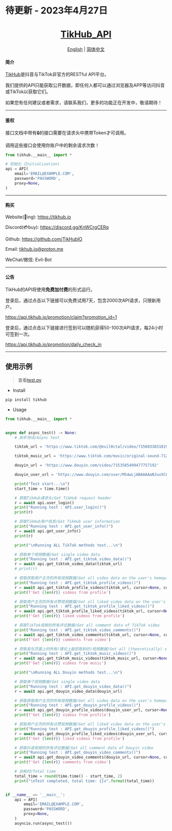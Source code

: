 # 待更新 - 2023年4月27日

<div align="center">
<h1><a href="https://pypi.org/project/tikhub">TikHub_API</a></h1>
<a href="https://github.com/TikHubIO/TikHub_API_PyPi/blob/main/README.en.md">English</a> | <a href="https://github.com/TikHubIO/TikHub_API_PyPi/blob/main/README.md">简体中文</a>
</div>
<h4>简介</h4>
<p><a href="https://tikhub.io">TikHub</a>是抖音与TikTok非官方的RESTful API平台。</p>
<p>我们提供的API只能获取公开数据，即任何人都可以通过浏览器及APP等访问抖音或TikTok以获取它们。</p>
<p>如果您有任何建议或者需求，请联系我们，更多的功能正在开发中，敬请期待！</p>
<hr>
<h4>鉴权</h4>
<p>接口文档中带有🔒的接口需要在请求头中携带Token才可调用。</p>
<p>调用这些接口会使用你账户中的剩余请求次数！</p>

```python
from tikhub.__main__ import *

# 初始化（Initialization)
api = API(
    email='EMAIL@EXAMPLE.COM',
    password='PASSWORD',
    proxy=None,
)
```

<hr>
<h4>购买</h4>
<p>Website(🚧ing): <a href="https://tikhub.io">https://tikhub.io</a></p>
<p>Discord(💳buy): <a href="https://discord.gg/KnWCrgCERq">https://discord.gg/KnWCrgCERq</a></p>
<p>Github: <a href="https://github.com/TikHubIO">https://github.com/TikHubIO</a></p>
<p>Email: <a href="mailto:tikhub.io@proton.me">tikhub.io@proton.me</a></p>
<p>WeChat/微信: Evil-Bot</p>
<hr>
<h4>公告</h4>
<p>TikHub的API将使用<strong>免费加付费</strong>的形式运行。</p>
<p>登录后，通过点击以下链接可以免费试用7天，包含2000次API请求，只限新用户。</p>
<a href="https://api.tikhub.io/promotion/claim?promotion_id=1">https://api.tikhub.io/promotion/claim?promotion_id=1</a>
<p>登录后，通过点击以下链接进行签到可以随机获得50-100次API请求，每24小时可签到一次。</p>
<a href="https://api.tikhub.io/promotion/daily_check_in">https://api.tikhub.io/promotion/daily_check_in</a>
<hr>

## 使用示例

> 查看[test.py](https://github.com/TikHubIO/TikHub_PyPi/blob/main/test/test.py)

- Install

```bash
pip install tikhub
```

- Usage

```python
from tikhub.__main__ import *


async def async_test() -> None:
    # 异步测试/Async test

    tiktok_url = 'https://www.tiktok.com/@evil0ctal/video/7156033831819037994'

    tiktok_music_url = 'https://www.tiktok.com/music/original-sound-7128362040359488261'

    douyin_url = 'https://www.douyin.com/video/7153585499477757192'

    douyin_user_url = 'https://www.douyin.com/user/MS4wLjABAAAAaNJuvXC83kL5nhaZHubKdjsRJQovgz58wXzlLnJUsslG-Kb24TM1QJlf_2HMaUJk'

    print("Test start...\n")
    start_time = time.time()

    # 获取TikHub请求头/Get TikHub request header
    r = await api.user_login()
    print("Running test : API.user_login()")
    print(r)

    # 获取TikHub用户信息/Get TikHub user information
    print("Running test : API.get_user_info()")
    r = await api.get_user_info()
    print(r)

    print("\nRunning ALL TikTok methods test...\n")

    # 获取单个视频数据/Get single video data
    print("Running test : API.get_tiktok_video_data()")
    r = await api.get_tiktok_video_data(tiktok_url)
    # print(r)

    # 获取获取用户主页的所有视频数据/Get all video data on the user's homepage
    print("Running test : API.get_tiktok_profile_videos()")
    r = await api.get_tiktok_profile_videos(tiktok_url, cursor=None, count=None, get_all=False)
    print(f'Get {len(r)} videos from profile')

    # 获取用户主页的所有点赞视频数据/Get all liked video data on the user's homepage
    print("Running test : API.get_tiktok_profile_liked_videos()")
    r = await api.get_tiktok_profile_liked_videos(tiktok_url, cursor=None, count=None, get_all=False)
    print(f'Get {len(r)} liked videos from profile')

    # 获取TikTok视频的所有评论数据/Get all comment data of TikTok video
    print("Running test : API.get_tiktok_video_comments()")
    r = await api.get_tiktok_video_comments(tiktok_url, cursor=None, count=None, get_all=False)
    print(f'Get {len(r)} comments from video')

    # 获取音乐页面上的所有(理论上能抓取到的)视频数据/Get all (theoretically) video data on the music page
    print("Running test : API.get_tiktok_music_videos()")
    r = await api.get_tiktok_music_videos(tiktok_music_url, cursor=None, count=None, get_all=False)
    print(f'Get {len(r)} videos from music')

    print("\nRunning ALL Douyin methods test...\n")

    # 获取单个视频数据/Get single video data
    print("Running test : API.get_douyin_video_data()")
    r = await api.get_douyin_video_data(douyin_url)

    # 获取获取用户主页的所有视频数据/Get all video data on the user's homepage
    print("Running test : API.get_douyin_profile_videos()")
    r = await api.get_douyin_profile_videos(douyin_user_url, cursor=None, count=None, get_all=False)
    print(f'Get {len(r)} videos from profile')

    # 获取用户主页的所有点赞视频数据/Get all liked video data on the user's homepage
    print("Running test : API.get_douyin_profile_liked_videos()")
    r = await api.get_douyin_profile_liked_videos(douyin_user_url, cursor=None, count=None, get_all=False)
    print(f'Get {len(r)} liked videos from profile')

    # 获取抖音视频的所有评论数据/Get all comment data of Douyin video
    print("Running test : API.get_douyin_video_comments()")
    r = await api.get_douyin_video_comments(douyin_url, cursor=None, count=None, get_all=False)
    print(f'Get {len(r)} comments from video')

    # 总耗时/Total time
    total_time = round(time.time() - start_time, 2)
    print("\nTest completed, total time: {}s".format(total_time))


if __name__ == '__main__':
    api = API(
        email='EMAIL@EXAMPLE.COM',
        password='PASSWORD',
        proxy=None,
    )
    asyncio.run(async_test())
```


